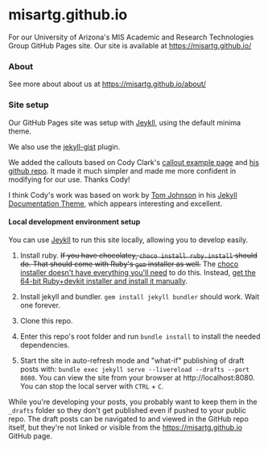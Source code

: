 # misartg.github.io
For our University of Arizona's MIS Academic and Research Technologies Group GitHub Pages site.
Our site is available at https://misartg.github.io/

### About ###

See more about about us at https://misartg.github.io/about/

### Site setup ###

Our GitHub Pages site was setup with [Jeykll](https://jekyllrb.com/), using the default minima theme. 

We also use the [jekyll-gist](https://github.com/jekyll/jekyll-gist) plugin.

We added the callouts based on Cody Clark's [callout example page](https://cody-clark.github.io/2017/07/25/my-example-post.html) and [his github repo](https://github.com/cody-clark/cody-clark.github.io/blob/master/_posts/2017-07-25-my-example-post.md). It made it much simpler and made me more confident in modifying for our use. Thanks Cody!

I think Cody's work was based on work by [Tom Johnson](https://idratherbewriting.com/aboutme/) in his [Jekyll Documentation Theme](https://github.com/tomjoht/documentation-theme-jekyll), which appears interesting and excellent. 

#### Local development environment setup ####

You can use [Jeykll](https://jekyllrb.com/) to run this site locally, allowing you to develop easily. 

1. Install ruby. ~~If you have chocolatey, `choco install ruby.install` should do. That should come with Ruby's `gem` installer as well.~~ The [choco installer doesn't have everything you'll need](https://github.com/tmm1/http_parser.rb/issues/55) to do this. Instead, [get the 64-bit Ruby+devkit installer and install it manually](https://rubyinstaller.org/downloads/). 

2. Install jekyll and bundler. `gem install jekyll bundler` should work. Wait one forever. 

3. Clone this repo.

4. Enter this repo's root folder and run `bundle install` to install the needed dependencies.

5. Start the site in auto-refresh mode and "what-if" publishing of draft posts with: `bundle exec jekyll serve --livereload --drafts --port 8080`. You can view the site from your browser at http://localhost:8080. You can stop the local server with `CTRL` + `C`. 

While you're developing your posts, you probably want to keep them in the `_drafts` folder so they don't get published even if pushed to your public repo. The draft posts can be navigated to and viewed in the GitHub repo itself, but they're not linked or visible from the https://misartg.github.io GitHub page. 
